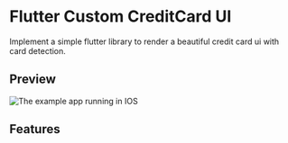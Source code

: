 # Flutter Custom CreditCard UI

Implement a simple flutter library to render a beautiful credit card ui with card detection.

## Preview

![The example app running in IOS](https://raw.githubusercontent.com/LyhourChhen/flutter_custom_credit_card_ui/master/previews/preview.png)

## Features
